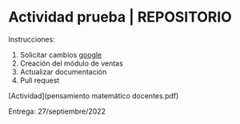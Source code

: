 # Actividad prueba | REPOSITORIO

Instrucciones:

1. Solicitar cambios [google](https://www.google.com.mx/?hl=es-419)
2. Creación del módulo de ventas
3. Actualizar documentación
4. Pull request

[Actividad](pensamiento matemático docentes.pdf)

Entrega: 27/septiembre/2022
